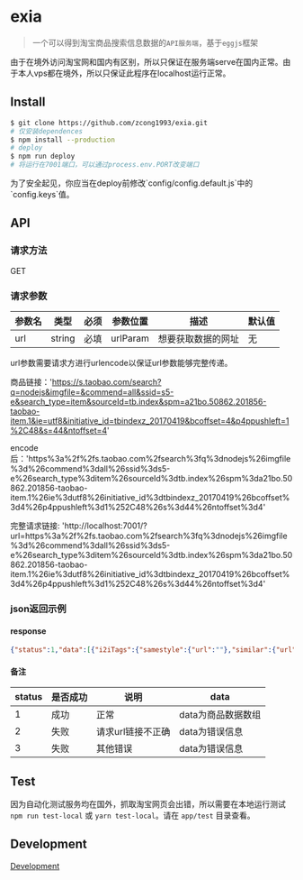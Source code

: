 # exia

> 一个可以得到淘宝商品搜索信息数据的`API服务端`，基于`eggjs`框架

<p class="warning">
  由于在境外访问淘宝网和国内有区别，所以只保证在服务端serve在国内正常。由于本人vps都在境外，所以只保证此程序在localhost运行正常。
</p>

## Install

```bash
$ git clone https://github.com/zcong1993/exia.git
# 仅安装dependences
$ npm install --production
# deploy
$ npm run deploy
# 将运行在7001端口，可以通过process.env.PORT改变端口
```
<p class="tip">
  为了安全起见，你应当在deploy前修改`config/config.default.js`中的`config.keys`值。
</p>

## API

### 请求方法

GET

### 请求参数

|参数名|类型|必须|参数位置|描述|默认值|
|---|---|---|---|---|---|
|url|string|必填|urlParam|想要获取数据的网址|无|

<p class="warning">
  url参数需要请求方进行urlencode以保证url参数能够完整传递。
</p>

商品链接：'https://s.taobao.com/search?q=nodejs&imgfile=&commend=all&ssid=s5-e&search_type=item&sourceId=tb.index&spm=a21bo.50862.201856-taobao-item.1&ie=utf8&initiative_id=tbindexz_20170419&bcoffset=4&p4ppushleft=1%2C48&s=44&ntoffset=4'

encode后：'https%3a%2f%2fs.taobao.com%2fsearch%3fq%3dnodejs%26imgfile%3d%26commend%3dall%26ssid%3ds5-e%26search_type%3ditem%26sourceId%3dtb.index%26spm%3da21bo.50862.201856-taobao-item.1%26ie%3dutf8%26initiative_id%3dtbindexz_20170419%26bcoffset%3d4%26p4ppushleft%3d1%252C48%26s%3d44%26ntoffset%3d4'

完整请求链接: 'http://localhost:7001/?url=https%3a%2f%2fs.taobao.com%2fsearch%3fq%3dnodejs%26imgfile%3d%26commend%3dall%26ssid%3ds5-e%26search_type%3ditem%26sourceId%3dtb.index%26spm%3da21bo.50862.201856-taobao-item.1%26ie%3dutf8%26initiative_id%3dtbindexz_20170419%26bcoffset%3d4%26p4ppushleft%3d1%252C48%26s%3d44%26ntoffset%3d4'

### json返回示例

#### response
```json
{"status":1,"data":[{"i2iTags":{"samestyle":{"url":""},"similar":{"url":"/search?type=similar&app=i2i&rec_type=1&uniqpid=&nid=544493603385"}},"p4pTags":[],"nid":"544493603385","category":"121956004","pid":"","title":"包邮 Node.js进阶之路+Node.js硬实战：115个核心技巧 Node.js权威指南 Node.js教程 node.js基础入门书籍 <span class=H>nodejs</span>编程设计书籍","raw_title":"包邮 Node.js进阶之路+Node.js硬实战：115个核心技巧 Node.js权威指南 Node.js教程 node.js基础入门书籍 nodejs编程设计书籍","pic_url":"//g-search1.alicdn.com/img/bao/uploaded/i4/i3/TB1Bn6qPXXXXXXyXFXXXXXXXXXX_!!2-item_pic.png","detail_url":"//detail.tmall.com/item.htm?id=544493603385&ns=1&abbucket=0","view_price":"108.60","view_fee":"0.00","item_loc":"上海","view_sales":"2人付款","comment_count":"0","user_id":"1020536390","nick":"云聚算图书专营店","shopcard":{"levelClasses":[{"levelClass":"icon-supple-level-guan"},{"levelClass":"icon-supple-level-guan"},{"levelClass":"icon-supple-level-guan"},{"levelClass":"icon-supple-level-guan"},{"levelClass":"icon-supple-level-guan"}],"isTmall":true,"delivery":[480,1,824],"description":[487,-1,54],"service":[480,0,0],"encryptedUserId":"UvFNyvm8GMCvSvNTT","sellerCredit":15,"totalRate":10000},"icon":[{"title":"尚天猫，就购了","dom_class":"icon-service-tianmao","position":"1","show_type":"0","icon_category":"baobei","outer_text":"0","html":"","icon_key":"icon-service-tianmao","trace":"srpservice","traceIdx":0,"innerText":"天猫宝贝","url":"//www.tmall.com/"}],"comment_url":"//detail.tmall.com/item.htm?id=544493603385&ns=1&abbucket=0&on_comment=1","shopLink":"//store.taobao.com/shop/view_shop.htm?user_number_id=1020536390","risk":""},{"i2iTags":{"samestyle":{"url":""},"similar":{"url":""}},"p4pTags":[],"nid":"538686329087","category":"124710007","pid":"","title":"<span class=H>nodejs</span>视频教程,node视频教程,node.js开发视频教程","raw_title":"nodejs视频教程,node视频教程,node.js开发视频教程","pic_url":"//g-search3.alicdn.com/img/bao/uploaded/i4/i1/2803859518/TB2jcTgXrDD11BjSszfXXbwoFXa_!!2803859518.jpg","detail_url":"//item.taobao.com/item.htm?id=538686329087&ns=1&abbucket=0#detail","view_price":"100.00","view_fee":"0.00","item_loc":"福建 厦门","view_sales":"0人付款","comment_count":"","user_id":"2803859518","nick":"将来一定会感谢现在","shopcard":{"levelClasses":[],"isTmall":false,"delivery":[0,0,0],"description":[0,0,0],"service":[0,0,0],"encryptedUserId":"UvCgWvGgbOF8YONTT","sellerCredit":0,"totalRate":10000},"icon":[],"comment_url":"//item.taobao.com/item.htm?id=538686329087&ns=1&abbucket=0&on_comment=1","shopLink":"//store.taobao.com/shop/view_shop.htm?user_number_id=2803859518","risk":""}]}
```
#### 备注

|status|是否成功|说明|data|
|---|---|---|---|
|1|成功|正常|data为商品数据数组|
|2|失败|请求url链接不正确|data为错误信息|
|3|失败|其他错误|data为错误信息|

## Test

因为自动化测试服务均在国外，抓取淘宝网页会出错，所以需要在本地运行测试 `npm run test-local` 或 `yarn test-local`。请在 `app/test` 目录查看。

## Development

[Development](/development)
